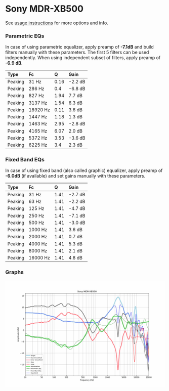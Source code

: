# Sony MDR-XB500
See [usage instructions](https://github.com/jaakkopasanen/AutoEq#usage) for more options and info.

### Parametric EQs
In case of using parametric equalizer, apply preamp of **-7.1dB** and build filters manually
with these parameters. The first 5 filters can be used independently.
When using independent subset of filters, apply preamp of **-6.9 dB**.

| Type    | Fc       |    Q | Gain    |
|:--------|:---------|:-----|:--------|
| Peaking | 31 Hz    | 0.16 | -2.2 dB |
| Peaking | 286 Hz   | 0.4  | -6.8 dB |
| Peaking | 827 Hz   | 1.94 | 7.7 dB  |
| Peaking | 3137 Hz  | 1.54 | 6.3 dB  |
| Peaking | 18920 Hz | 0.11 | 3.6 dB  |
| Peaking | 1447 Hz  | 1.18 | 1.3 dB  |
| Peaking | 1463 Hz  | 2.95 | -2.8 dB |
| Peaking | 4165 Hz  | 6.07 | 2.0 dB  |
| Peaking | 5372 Hz  | 3.53 | -3.6 dB |
| Peaking | 6225 Hz  | 3.4  | 2.3 dB  |

### Fixed Band EQs
In case of using fixed band (also called graphic) equalizer, apply preamp of **-6.0dB**
(if available) and set gains manually with these parameters.

| Type    | Fc       |    Q | Gain    |
|:--------|:---------|:-----|:--------|
| Peaking | 31 Hz    | 1.41 | -2.7 dB |
| Peaking | 63 Hz    | 1.41 | -2.2 dB |
| Peaking | 125 Hz   | 1.41 | -4.7 dB |
| Peaking | 250 Hz   | 1.41 | -7.1 dB |
| Peaking | 500 Hz   | 1.41 | -3.0 dB |
| Peaking | 1000 Hz  | 1.41 | 3.6 dB  |
| Peaking | 2000 Hz  | 1.41 | 0.7 dB  |
| Peaking | 4000 Hz  | 1.41 | 5.3 dB  |
| Peaking | 8000 Hz  | 1.41 | 2.1 dB  |
| Peaking | 16000 Hz | 1.41 | 4.8 dB  |

### Graphs
![](./Sony%20MDR-XB500.png)